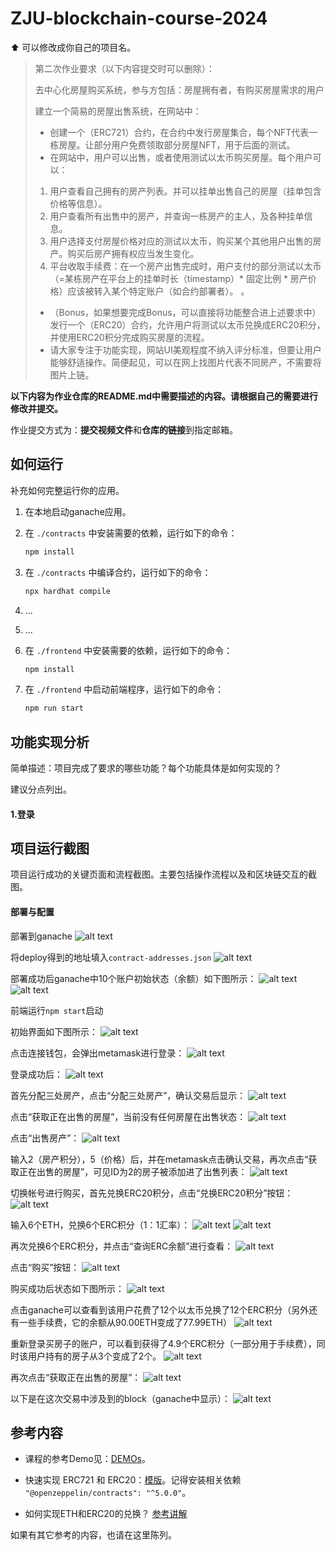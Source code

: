 # ZJU-blockchain-course-2024

⬆ 可以️修改成你自己的项目名。

> 第二次作业要求（以下内容提交时可以删除）：
> 
> 去中心化房屋购买系统，参与方包括：房屋拥有者，有购买房屋需求的用户
>
> 建立一个简易的房屋出售系统，在网站中：
> - 创建一个（ERC721）合约，在合约中发行房屋集合，每个NFT代表一栋房屋。让部分用户免费领取部分房屋NFT，用于后面的测试。
> - 在网站中，用户可以出售，或者使用测试以太币购买房屋。每个用户可以： 
>  1. 用户查看自己拥有的房产列表。并可以挂单出售自己的房屋（挂单包含价格等信息）。
>  2. 用户查看所有出售中的房产，并查询一栋房产的主人，及各种挂单信息。
>  3. 用户选择支付房屋价格对应的测试以太币，购买某个其他用户出售的房产。购买后房产拥有权应当发生变化。
>  4. 平台收取手续费：在一个房产出售完成时，用户支付的部分测试以太币（=某栋房产在平台上的挂单时长（timestamp）* 固定比例 * 房产价格）应该被转入某个特定账户（如合约部署者）。
      。
> - （Bonus，如果想要完成Bonus，可以直接将功能整合进上述要求中）发行一个（ERC20）合约，允许用户将测试以太币兑换成ERC20积分，并使用ERC20积分完成购买房屋的流程。
> - 请大家专注于功能实现，网站UI美观程度不纳入评分标准，但要让用户能够舒适操作。简便起见，可以在网上找图片代表不同房产，不需要将图片上链。

**以下内容为作业仓库的README.md中需要描述的内容。请根据自己的需要进行修改并提交。**

作业提交方式为：**提交视频文件**和**仓库的链接**到指定邮箱。

## 如何运行

补充如何完整运行你的应用。

1. 在本地启动ganache应用。

2. 在 `./contracts` 中安装需要的依赖，运行如下的命令：
    ```bash
    npm install
    ```
3. 在 `./contracts` 中编译合约，运行如下的命令：
    ```bash
    npx hardhat compile
    ```
4. ...
5. ...
6. 在 `./frontend` 中安装需要的依赖，运行如下的命令：
    ```bash
    npm install
    ```
7. 在 `./frontend` 中启动前端程序，运行如下的命令：
    ```bash
    npm run start
    ```

## 功能实现分析

简单描述：项目完成了要求的哪些功能？每个功能具体是如何实现的？

建议分点列出。


#### 1.登录


## 项目运行截图

项目运行成功的关键页面和流程截图。主要包括操作流程以及和区块链交互的截图。

#### 部署与配置
部署到ganache
![alt text](./img/image.png)

将deploy得到的地址填入`contract-addresses.json`
![alt text](./img/image-1.png)

部署成功后ganache中10个账户初始状态（余额）如下图所示：
![alt text](./img/image-2.png)
![alt text](./img/image-3.png)

前端运行`npm start`启动

初始界面如下图所示：
![alt text](./img/image-5.png)

点击连接钱包，会弹出metamask进行登录：
![alt text](./img/1728904677625.png)

登录成功后：
![alt text](./img/image-6.png)

首先分配三处房产，点击“分配三处房产”，确认交易后显示：
![alt text](./img/image-7.png)

点击“获取正在出售的房屋”，当前没有任何房屋在出售状态：
![alt text](./img/image-8.png)

点击“出售房产”：
![alt text](./img/image-9.png)

输入2（房产积分），5（价格）后，并在metamask点击确认交易，再次点击“获取正在出售的房屋”，可见ID为2的房子被添加进了出售列表：
![alt text](./img/image-10.png)


切换帐号进行购买，首先兑换ERC20积分，点击“兑换ERC20积分”按钮：
![alt text](./img/image-11.png)

输入6个ETH，兑换6个ERC积分（1：1汇率）：
![alt text](./img/image-12.png)
![alt text](./img/image-13.png)

再次兑换6个ERC积分，并点击“查询ERC余额”进行查看：
![alt text](./img/image-15.png)

点击“购买”按钮：
![alt text](./img/image-16.png)

购买成功后状态如下图所示：
![alt text](./img/image-17.png)

点击ganache可以查看到该用户花费了12个以太币兑换了12个ERC积分（另外还有一些手续费，它的余额从90.00ETH变成了77.99ETH）
![alt text](./img/image-18.png)

重新登录买房子的账户，可以看到获得了4.9个ERC积分（一部分用于手续费），同时该用户持有的房子从3个变成了2个。
![alt text](./img/image-19.png)

再次点击“获取正在出售的房屋”：
![alt text](./img/image-20.png)

以下是在这次交易中涉及到的block（ganache中显示）：
![alt text](./img/image-21.png)

## 参考内容

- 课程的参考Demo见：[DEMOs](https://github.com/LBruyne/blockchain-course-demos)。

- 快速实现 ERC721 和 ERC20：[模版](https://wizard.openzeppelin.com/#erc20)。记得安装相关依赖 ``"@openzeppelin/contracts": "^5.0.0"``。

- 如何实现ETH和ERC20的兑换？ [参考讲解](https://www.wtf.academy/en/docs/solidity-103/DEX/)

如果有其它参考的内容，也请在这里陈列。
